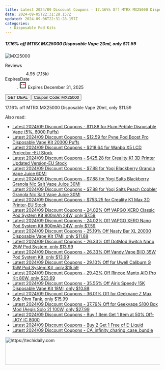 ```yaml
---
title: Latest 2024/09 Discount Coupons - 17.16%% Off MTRX MX25000 Disposable Vape 20Ml, only $11.59
date: 2024-09-05T22:31:28.157Z
updated: 2024-09-06T22:31:28.157Z
categories:
  - Disposable Pod Kits
---
```



<div class="max-w-4xl mx-auto grid grid-cols-1 lg:max-w-5xl lg:gap-x-20 lg:grid-cols-2">
  <div class="relative p-3 col-start-1 row-start-1 flex flex-col-reverse rounded-lg bg-gradient-to-t from-black/75 via-black/0 sm:bg-none sm:row-start-2 sm:p-0 lg:row-start-1">
    <h5 class="mt-1 text-lg font-semibold text-white sm:text-slate-900 md:text-2xl dark:sm:text-white">17.16% off MTRX MX25000 Disposable Vape 20ml, only $11.59</h5>
  </div>
  
  <div class="col-start-1 col-end-3 row-start-1 grid gap-4 sm:mb-6 sm:grid-cols-4 lg:col-start-2 lg:row-span-6 lg:row-end-6 lg:mb-0 lg:gap-6">
      <img src="https://static.shareasale.com/image/90958/deal/MTRXMX25000DisposableVape20ml.png" onClick="javascript:window.open(decodeURIComponent('https%3A%2F%2Fwww.shareasale.com%2Fu.cfm%3Fd%3D1107670%26m%3D90958%26u%3D4338022'), '_blank');void(0);" alt="MX25000" class="h-60 w-full rounded-lg object-cover sm:col-span-2 sm:h-52 lg:col-span-full" loading="lazy" />
    
  </div>
  <dl class="row-start-2 mt-4 flex items-center text-xs font-medium sm:row-start-3 sm:mt-1 md:mt-2.5 lg:row-start-2">
    <dt class="sr-only">Reviews</dt>
    <dd class="flex items-center text-indigo-600 dark:text-indigo-400">
      <svg width="24" height="24" fill="none" aria-hidden="true" class="mr-1 stroke-current dark:stroke-indigo-500">
        <path d="m12 5 2 5h5l-4 4 2.103 5L12 16l-5.103 3L9 14l-4-4h5l2-5Z" stroke-width="2" stroke-linecap="round" stroke-linejoin="round" />
      </svg>
      <span>4.95 <span class="font-normal text-slate-400">(7.15k)</span></span>
    </dd>
    <dt class="sr-only">ExpiresDate</dt>
    <dd class="flex items-center">
      <svg width="2" height="2" aria-hidden="true" fill="currentColor" class="mx-3 text-slate-300">
        <circle cx="1" cy="1" r="1" />
      </svg>
      <svg width="24" height="24" viewBox="0 0 24 24" fill="none" stroke="currentColor" stroke-width="2">
        <rect x="3" y="3" width="18" height="18" rx="2" fill="#fff" />
        <path d="M6 10L18 10" stroke="red" stroke-width="2" fill="none" />
        <path d="M10 6L10 18" stroke="#fff" stroke-width="2" fill="none" />
      </svg>
      Expires December 31, 2025    </dd>
  </dl>
  <div class="col-start-1 row-start-3 mt-4 self-center sm:col-start-2 sm:row-span-2 sm:row-start-2 sm:mt-0 lg:col-start-1 lg:row-start-3 lg:row-end-4 lg:mt-6">
    <button type="button" onClick="javascript:window.open(decodeURIComponent('https%3A%2F%2Fwww.shareasale.com%2Fu.cfm%3Fd%3D1107670%26m%3D90958%26u%3D4338022'), '_blank');void(0);" class="rounded-lg bg-red-600 px-3 py-2 text-sm font-medium leading-6 text-white">GET DEAL</button>
    <button type="button" onClick="javascript:window.open(decodeURIComponent('https%3A%2F%2Fwww.shareasale.com%2Fu.cfm%3Fd%3D1107670%26m%3D90958%26u%3D4338022'), '_blank');void(0);" class="border-dashed border-2 border-indigo-600 bg-green-100 text-sm leading-6 font-medium py-2 px-3 rounded-lg">Coupon Code: MX25000</button>
  </div>
  <p class="col-start-1 mt-4 text-sm leading-6 sm:col-span-2 lg:col-span-1 lg:row-start-4 lg:mt-6 dark:text-slate-400">
    17.16% off MTRX MX25000 Disposable Vape 20ml, only $11.59 
  </p>
</div>
<span class="atpl-alsoreadstyle">Also read:</span>
<div><ul>
<li><a href="https://coupons.techidaily.com/coupon-1100573-share-59344-sale/"><u>Latest 2024/09 Discount Coupons - $11.88 for Flum Pebble Disposable Vape (5%, 6000 Puffs)</u></a></li>
<li><a href="https://coupons.techidaily.com/coupon-1102522-share-90958-sale/"><u>Latest 2024/09 Discount Coupons - $12.59 for Pyne Pod Boost Pro Disposable Vape Kit 20000 Puffs</u></a></li>
<li><a href="https://coupons.techidaily.com/coupon-1100686-share-38812-sale/"><u>Latest 2024/09 Discount Coupons - $218.64 for Wanbo X5 LCD Projector -EU Stock</u></a></li>
<li><a href="https://coupons.techidaily.com/coupon-1100683-share-38812-sale/"><u>Latest 2024/09 Discount Coupons - $425.28 for Creality K1 3D Printer Updated Version-EU Stock</u></a></li>
<li><a href="https://coupons.techidaily.com/coupon-1099400-share-59344-sale/"><u>Latest 2024/09 Discount Coupons - $7.88 for Yogi Blackberry Granola Vape Juice 60Ml</u></a></li>
<li><a href="https://coupons.techidaily.com/coupon-1099399-share-59344-sale/"><u>Latest 2024/09 Discount Coupons - $7.88 for Yogi Salts Blackberry Granola Nic Salt Vape Juice 30Ml</u></a></li>
<li><a href="https://coupons.techidaily.com/coupon-1099398-share-59344-sale/"><u>Latest 2024/09 Discount Coupons - $7.88 for Yogi Salts Peach Cobbler Granola Nic Salt Vape Juice 30Ml</u></a></li>
<li><a href="https://coupons.techidaily.com/coupon-1100685-share-38812-sale/"><u>Latest 2024/09 Discount Coupons - $753.25 for Creality K1 Max 3D Printer-EU Stock</u></a></li>
<li><a href="https://coupons.techidaily.com/coupon-1100605-share-90958-sale/"><u>Latest 2024/09 Discount Coupons - 24.02% Off VAPGO XERO Classic Pod System Kit 800mAh 24W, only $7.59</u></a></li>
<li><a href="https://coupons.techidaily.com/coupon-1100831-share-90958-sale/"><u>Latest 2024/09 Discount Coupons - 24.02% Off VAPGO XERO Nano Pod System Kit 800mAh 24W, only $7.59</u></a></li>
<li><a href="https://coupons.techidaily.com/coupon-1102845-share-90958-sale/"><u>Latest 2024/09 Discount Coupons - 25.19% Off Nasty Bar XL 20000 Disposable Vape Kit 17Ml, only $11.88</u></a></li>
<li><a href="https://coupons.techidaily.com/coupon-1100604-share-90958-sale/"><u>Latest 2024/09 Discount Coupons - 26.33% Off DotMod Switch Nano 25W Pod System, only $13.99</u></a></li>
<li><a href="https://coupons.techidaily.com/coupon-1101872-share-90958-sale/"><u>Latest 2024/09 Discount Coupons - 26.33% Off Vandy Vape BIIO 35W Pod System Kit, only $13.99</u></a></li>
<li><a href="https://coupons.techidaily.com/coupon-704070-share-90958-sale/"><u>Latest 2024/09 Discount Coupons - 29.10% Off for Uwell Caliburn G 15W Pod System Kit, only $15.59</u></a></li>
<li><a href="https://coupons.techidaily.com/coupon-1099939-share-90958-sale/"><u>Latest 2024/09 Discount Coupons - 29.42% Off Rincoe Manto AIO Pro Kit 80W, only $23.99</u></a></li>
<li><a href="https://coupons.techidaily.com/coupon-1099630-share-90958-sale/"><u>Latest 2024/09 Discount Coupons - 35.55% Off Airis Speedy 15K Disposable Vape Kit 18Ml, only $10.88</u></a></li>
<li><a href="https://coupons.techidaily.com/coupon-791468-share-90958-sale/"><u>Latest 2024/09 Discount Coupons - 36.01% Off for Geekvape Z Max Sub Ohm Tank, only $15.99</u></a></li>
<li><a href="https://coupons.techidaily.com/coupon-829802-share-90958-sale/"><u>Latest 2024/09 Discount Coupons - 37.79% Off for Geekvape S100 Box Mod (Aegis Solo 2) 100W, only $27.99</u></a></li>
<li><a href="https://coupons.techidaily.com/coupon-1100574-share-59344-sale/"><u>Latest 2024/09 Discount Coupons - Buy 1 Item Get 1 Item at 50% Off-IJOY IC 8000</u></a></li>
<li><a href="https://coupons.techidaily.com/coupon-1100850-share-122475-sale/"><u>Latest 2024/09 Discount Coupons - Buy 2 Get 1 Free of E-Liquid</u></a></li>
<li><a href="https://coupons.techidaily.com/coupon-1099615-share-92020-sale/"><u>Latest 2024/09 Discount Coupons - CA_infinity_charing_case_bundle</u></a></li>
</ul></div>

<ins class="adsbygoogle"
      style="display:block"
      data-ad-client="ca-pub-7571918770474297"
      data-ad-slot="8358498916"
      data-ad-format="auto"
      data-full-width-responsive="true"></ins>
<!-- affiliate ads begin -->
<a href="https://aidotcom.pxf.io/c/5597632/2129043/19576" target="_top" id="2129043">
  <img src="//a.impactradius-go.com/display-ad/19576-2129043" border="0" alt="https://techidaily.com" width="728" height="90"/>
</a>
<img height="0" width="0" src="https://aidotcom.pxf.io/i/5597632/2129043/19576" style="position:absolute;visibility:hidden;" border="0" />
<!-- affiliate ads end -->